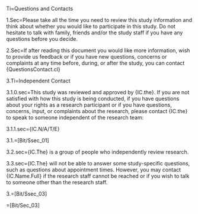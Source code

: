 Ti=Questions and Contacts

1.Sec=Please take all the time you need to review this study information and think about whether you would like to participate in this study. Do not hesitate to talk with family, friends and/or the study staff if you have any questions before you decide.

2.Sec=If after reading this document you would like more information, wish to provide us feedback or if you have new questions, concerns or complaints at any time before, during, or after the study, you can contact {QuestionsContact.cl}

3.Ti=Independent Contact

3.1.0.sec=This study was reviewed and approved by {IC.the}. If you are not satisfied with how this study is being conducted, if you have questions about your rights as a research participant or if you have questions, concerns, input, or complaints about the research, please contact {IC.the}  to speak to someone independent of the research team:

3.1.1.sec={IC.N/A/T/E}

3.1.=[Bit/Ssec_01]

3.2.sec={IC.The} is a group of people who independently review research.

3.3.sec={IC.The} will not be able to answer some study-specific questions, such as questions about appointment times. However, you may contact {IC.Name.Full} if the research staff cannot be reached or if you wish to talk to someone other than the research staff.

3.=[Bit/Ssec_03]

=[Bit/Sec_03]
